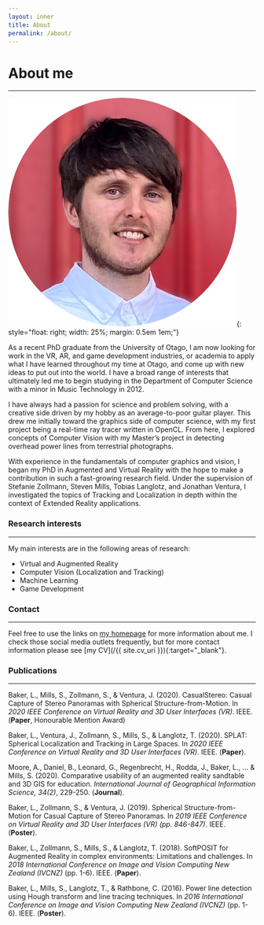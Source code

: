 ```yaml
---
layout: inner
title: About
permalink: /about/
---
```


# About me

--- 

![image](/img/lewis2.jpg){: style="float: right; width: 25%; margin: 0.5em 1em;"}

As a recent PhD graduate from the University of Otago, I am now looking for work in the VR, AR, and game development industries, or academia to apply what I have learned throughout my time at Otago, and come up with new ideas to put out into the world. I have a broad range of interests that ultimately led me to begin studying in the Department of Computer Science with a minor in Music Technology in 2012.

I have always had a passion for science and problem solving, with a creative side driven by my hobby as an average-to-poor guitar player. This drew me initially toward the graphics side of computer science, with my first project being a real-time ray tracer written in OpenCL. From here, I explored concepts of Computer Vision with my Master’s project in detecting overhead power lines from terrestrial photographs.

With experience in the fundamentals of computer graphics and vision, I began my PhD in Augmented and Virtual Reality with the hope to make a contribution in such a fast-growing research field. Under the supervision of Stefanie Zollmann, Steven Mills, Tobias Langlotz, and Jonathan Ventura, I investigated the topics of Tracking and Localization in depth within the context of Extended Reality applications. 



### Research interests

---

My main interests are in the following areas of research:
* Virtual and Augmented Reality
* Computer Vision (Localization and Tracking)
* Machine Learning
* Game Development


### Contact

---

Feel free to use the links on [my homepage](/index.html) for more information about me. I check those social media outlets frequently, but for more contact information please see [my CV](/{{ site.cv_uri }}){:target="_blank"}.


### Publications

---

Baker, L., Mills, S., Zollmann, S., & Ventura, J. (2020). CasualStereo: Casual Capture of Stereo Panoramas with Spherical Structure-from-Motion. In _2020 IEEE Conference on Virtual Reality and 3D User Interfaces (VR)_. IEEE. (**Paper**, Honourable Mention Award)

Baker, L., Ventura, J., Zollmann, S., Mills, S., & Langlotz, T. (2020). SPLAT: Spherical Localization and Tracking in Large Spaces. In _2020 IEEE Conference on Virtual Reality and 3D User Interfaces (VR)_. IEEE. (**Paper**).

Moore, A., Daniel, B., Leonard, G., Regenbrecht, H., Rodda, J., Baker, L., ... & Mills, S. (2020). Comparative usability of an augmented reality sandtable and 3D GIS for education. _International Journal of Geographical Information Science, 34(2)_, 229-250. (**Journal**).

Baker, L., Zollmann, S., & Ventura, J. (2019). Spherical Structure-from-Motion for Casual Capture of Stereo Panoramas. In _2019 IEEE Conference on Virtual Reality and 3D User Interfaces (VR) (pp. 846-847)_. IEEE. (**Poster**).

Baker, L., Zollmann, S., Mills, S., & Langlotz, T. (2018). SoftPOSIT for Augmented Reality in complex environments: Limitations and challenges. In _2018 International Conference on Image and Vision Computing New Zealand (IVCNZ)_ (pp. 1-6). IEEE. (**Paper**).

Baker, L., Mills, S., Langlotz, T., & Rathbone, C. (2016). Power line detection using Hough transform and line tracing techniques. In _2016 International Conference on Image and Vision Computing New Zealand (IVCNZ)_ (pp. 1-6). IEEE. (**Poster**).
